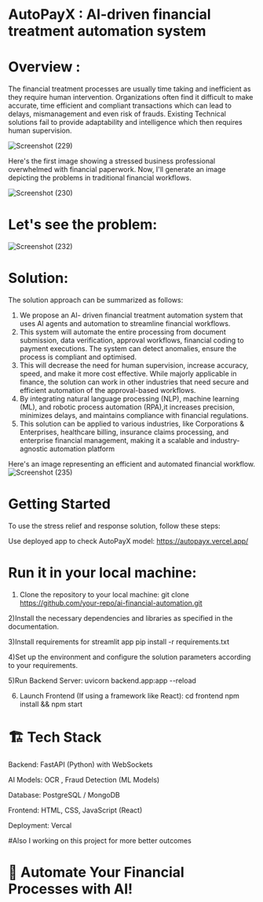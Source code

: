 # AutoPayX : AI-driven financial treatment automation system
# Overview :
The financial treatment processes are usually time taking and inefficient as they require human intervention. Organizations often find it difficult to make accurate, time efficient and compliant transactions which can lead to delays, mismanagement and even risk of frauds. Existing Technical solutions fail to provide adaptability and intelligence which then requires human supervision.

![Screenshot (229)](https://github.com/user-attachments/assets/8bb1113d-c9f0-4a06-8ede-fd75a2d06a3d) 

Here's the first image showing a stressed business professional overwhelmed with financial paperwork. Now, I'll generate an image depicting the problems in traditional financial workflows.

![Screenshot (230)](https://github.com/user-attachments/assets/0c4b50e9-c4a7-4f0d-8f45-5cf7ad032a14)

# Let's see the problem:
![Screenshot (232)](https://github.com/user-attachments/assets/0d432f0b-8e07-4cc2-a371-b364b023715c)

# Solution:
The solution approach can be summarized as follows:
1) We propose an AI- driven financial treatment automation system that uses AI agents and automation to streamline financial workflows.
2) This system will automate the entire processing from document submission, data verification, approval workflows, financial coding to payment executions. The system can detect anomalies, ensure the process is compliant and optimised.
3) This will decrease the need for human supervision, increase accuracy, speed, and make it more cost effective. While majorly applicable in finance, the solution can work in other industries that need secure and efficient automation of the approval-based workflows.
4) By integrating natural language processing (NLP), machine learning (ML), and robotic process automation (RPA),it increases precision, minimizes delays, and maintains compliance with financial regulations.
5) This solution can be applied to various industries, like Corporations & Enterprises, healthcare billing, insurance claims processing, and enterprise financial management, making it a scalable and industry-agnostic automation platform

 Here's an image representing an efficient and automated financial workflow.
 ![Screenshot (235)](https://github.com/user-attachments/assets/e2f09347-8595-4ef9-af0d-ecd40f1d2d15)
 
# Getting Started
To use the stress relief and response solution, follow these steps:

Use deployed app to check AutoPayX model: https://autopayx.vercel.app/

# Run it in your local machine:
1) Clone the repository to your local machine: git clone https://github.com/your-repo/ai-financial-automation.git

2)Install the necessary dependencies and libraries as specified in the documentation.

3)Install requirements for streamlit app pip install -r requirements.txt

4)Set up the environment and configure the solution parameters according to your requirements.

5)Run Backend Server: uvicorn backend.app:app --reload

6) Launch Frontend (If using a framework like React):
cd frontend
npm install && npm start

# 🏗️ Tech Stack

Backend: FastAPI (Python) with WebSockets

AI Models: OCR , Fraud Detection (ML Models)

Database: PostgreSQL / MongoDB

Frontend: HTML, CSS, JavaScript (React)

Deployment: Vercal




#Also I working on this project for more better outcomes

# 🚀 Automate Your Financial Processes with AI!



